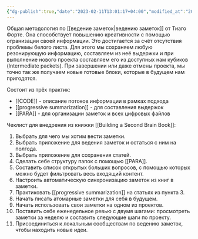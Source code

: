 ```yaml
---
{"dg-publish":true,"date":"2023-02-11T13:01:17+04:00","modified_at":"2023-02-11T13:21:41+04:00","permalink":"/building-a-second-brain/","dgPassFrontmatter":true}
---
```



Общая методология по [[ведение заметок|ведению заметок]] от Тиаго Форте. Она способствует повышению креативности с помощью огранизации своей информации. Это достигается за счёт отсутствия проблемы белого листа. Для этого мы сохраняем любую резонирующую информацию, составляем из неё выдержки и при выполнение нового проекта составляем его из доступных нам кубиков (Intermediate packets). При завершении или даже отмены проекта, мы точно так же получаем новые готовые блоки, которые в будущем нам пригодятся. 

Состоит из трёх практик:
- [[CODE]] - описание потоков информации в рамках подхода 
- [[progressive summarization]] - для составления выдержок 
- [[PARA]] - для организации заметок и всех цифровых файлов

Чеклист для внедрения из книжки [[Building a Second Brain Book]]:
1. Выбрать для чего мы хотим вести заметки.
2. Выбрать приложение для ведения заметок и остаться с ним на полгода.
3. Выбрать приложение для сохранения статей.
4. Сделать себе структуру папок с помощью [[PARA]].
5. Составить список открытых больших вопросов, с помощью которых можно будет фильтровать весь входящий контент.
6. Настроить автоматическую синхронизацию заметок из книг в заметки.
7. Практиковать [[progressive summarization]] на статьях из пункта 3.
8. Начать писать атомарные заметки для себя в будущем.
9. Начать использовать свои заметки на одном из проектов.
10. Поставить себе еженедельное ревью с двумя шагами: просмотреть заметки за неделю и составить следующие шаги по проекту.
11. Присоединиться к локальным сообществам по ведению заметок, чтобы находить новые идеи.
